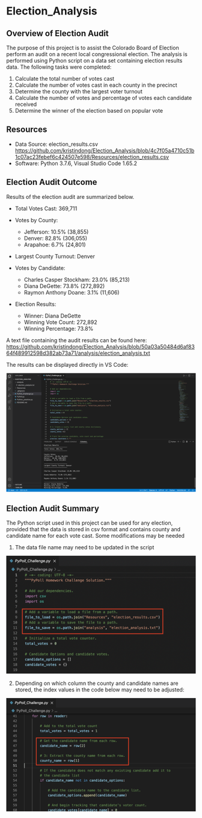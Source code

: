 # Election_Analysis

## Overview of Election Audit
The purpose of this project is to assist the Colorado Board of Election perform an audit on a recent local congressional election. The analysis is performed using Python script on a data set containing election results data. The following tasks were completed:

1. Calculate the total number of votes cast
2. Calculate the number of votes cast in each county in the precinct
3. Determine the county with the largest voter turnout
4. Calculate the number of votes and percentage of votes each candidate received
5. Determine the winner of the election based on popular vote

## Resources
- Data Source: election_results.csv 
  https://github.com/kristindong/Election_Analysis/blob/4c7f05a4710c51b1c07ac23febef6c424507e598/Resources/election_results.csv
- Software: Python 3.7.6, Visual Studio Code 1.65.2 

## Election Audit Outcome

Results of the election audit are summarized below.

* Total Votes Cast: 369,711

* Votes by County:
  * Jefferson:  10.5% (38,855)
  * Denver:  82.8% (306,055)
  * Arapahoe:  6.7% (24,801)

* Largest County Turnout: Denver

* Votes by Candidate:
  * Charles Casper Stockham: 23.0% (85,213)
  * Diana DeGette: 73.8% (272,892)
  * Raymon Anthony Doane: 3.1% (11,606)

* Election Results:
  * Winner: Diana DeGette
  * Winning Vote Count: 272,892
  * Winning Percentage: 73.8%

A text file containing the audit results can be found here:
https://github.com/kristindong/Election_Analysis/blob/50a03a50484d6af8364f489912598d382ab73a71/analysis/election_analysis.txt

The results can be displayed directly in VS Code:

![VSCode_screenshot](VSCode_screenshot.png)

## Election Audit Summary
The Python script used in this project can be used for any election, provided that the data is stored in csv format and contains county and candidate name for each vote cast. Some modifications may be needed
1. The data file name may need to be updated in the script

![Code_Modification_1](Code_Modification_1.png)

2. Depending on which column the county and candidate names are stored, the index values in the code below may need to be adjusted:

![Code_Modification_2](Code_Modification_2.png)
